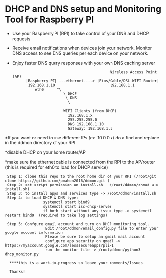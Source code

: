 # DHCP and DNS setup and Monitoring Tool for Raspberry PI
- Use your Raspberry PI (RPI) to take control of your DNS and DHCP requests
- Receive email notifications when devices join your network. Monitor DNS access to see DNS queries per each device on your       network. 
- Enjoy faster DNS query responses with your own DNS caching server
 

                                                  Wireless Access Point (AP)     
            |Raspberry PI| ---ethernet----> |Fios/Cable/DSL WIFI Router|
             192.168.1.10                         192.168.1.1
                eth0      ^\
                             \ DHCP
                              \ DNS
                               \
                               
                             WIFI Clients (from DHCP)
                               192.168.1.x
                               255.255.255.0
                               DNS 192.168.1.10
                               Gateway: 192.168.1.1
                               
*If you want or need to use different IPs (ex. 10.0.0.x) do a find and replace in the ddmon directory of your RPI

*disable DHCP on your home router/AP

*make sure the ethernet cable is connected from the RPI to the AP/router  (this is required for eth0 to load for DHCP service)

     Step 1: clone this repo to the root home dir of your RPI (/root/git clone https://github.com/pmahon2016/ddmon.git )
     Step 2: set script permission on install.sh   (/root/ddmon/chmod u+x install.sh)
     Step 3: to install apps and services type -> /root/ddmon/install.sh
     Step 4: to load DHCP & DNS type:
                     systemctl start bind9
                     systemctl start isc-dhcp-server
                     if both start without any issue type -> systemctl restart bind9  (required to take log settings)
                     
     Step 5: Confgure gmail account and turn on DHCP monitoring tool. 
                      Edit /root/ddmon/email_config.py file to enter your google account information
                      Please be sure to setup an gmail mail account 
                      configure app security on gmail -> https://myaccount.google.com/lesssecureapps?pli=1
                      run the monitor file -> /root/ddmon/python3 dhcp_monitor.py
     
      ****this is a work-in-progress so leave your comments/Issues 
      
      Thanks!
